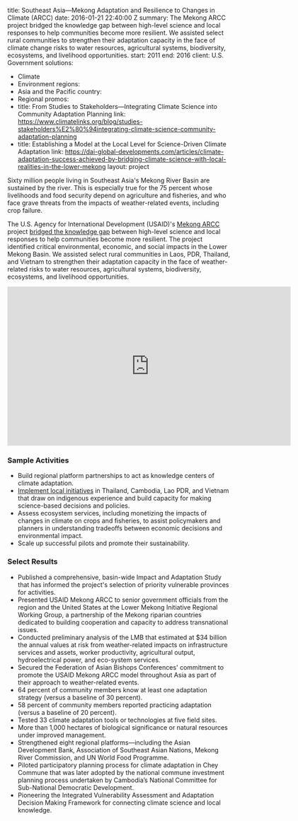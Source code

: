 
title: Southeast Asia—Mekong Adaptation and Resilience to Changes in Climate (ARCC)
date: 2016-01-21 22:40:00 Z
summary: The Mekong ARCC project bridged the knowledge gap between high-level science
  and local responses to help communities become more resilient. We assisted select
  rural communities to strengthen their adaptation capacity in the face of climate
  change risks to water resources, agricultural systems, biodiversity, ecosystems,
  and livelihood opportunities.
start: 2011
end: 2016
client: U.S. Government
solutions:
- Climate
- Environment
regions:
- Asia and the Pacific
country:
- Regional
promos:
- title: From Studies to Stakeholders—Integrating Climate Science into Community Adaptation
    Planning
  link: https://www.climatelinks.org/blog/studies-stakeholders%E2%80%94integrating-climate-science-community-adaptation-planning
- title: Establishing a Model at the Local Level for Science-Driven Climate Adaptation
  link: https://dai-global-developments.com/articles/climate-adaptation-success-achieved-by-bridging-climate-science-with-local-realities-in-the-lower-mekong
layout: project


Sixty million people living in Southeast Asia's Mekong River Basin are sustained by the river. This is especially true for the 75 percent whose livelihoods and food security depend on agriculture and fisheries, and who face grave threats from the impacts of weather-related events, including crop failure.

The U.S. Agency for International Development (USAID)'s [Mekong ARCC](http://mekongarcc.net/home) project [bridged the knowledge gap](https://www.climatelinks.org/blog/studies-stakeholders%E2%80%94integrating-climate-science-community-adaptation-planning) between high-level science and local responses to help communities become more resilient. The project identified critical environmental, economic, and social impacts in the Lower Mekong Basin. We assisted select rural communities in Laos, PDR, Thailand, and Vietnam to strengthen their adaptation capacity in the face of weather-related risks to water resources, agricultural systems, biodiversity, ecosystems, and livelihood opportunities.

<iframe src="https://player.vimeo.com/video/296075383" width="640" height="360" frameborder="0" webkitallowfullscreen mozallowfullscreen allowfullscreen></iframe>

### Sample Activities

* Build regional platform partnerships to act as knowledge centers of climate adaptation.
* [Implement local initiatives](https://www.facebook.com/DAIGlobal/videos/10155131037990797/) in Thailand, Cambodia, Lao PDR, and Vietnam that draw on indigenous experience and build capacity for making science-based decisions and policies.
* Assess ecosystem services, including monetizing the impacts of changes in climate on crops and fisheries, to assist policymakers and planners in understanding tradeoffs between economic decisions and environmental impact.
* Scale up successful pilots and promote their sustainability.

### Select Results

* Published a comprehensive, basin-wide Impact and Adaptation Study that has informed the project's selection of priority vulnerable provinces for activities.
* Presented USAID Mekong ARCC to senior government officials from the region and the United States at the Lower Mekong Initiative Regional Working Group, a partnership of the Mekong riparian countries dedicated to building cooperation and capacity to address transnational issues.
* Conducted preliminary analysis of the LMB that estimated at $34 billion the annual values at risk from weather-related impacts on infrastructure services and assets, worker productivity, agricultural output, hydroelectrical power, and eco-system services.
* Secured the Federation of Asian Bishops Conferences' commitment to promote the USAID Mekong ARCC model throughout Asia as part of their approach to weather-related events.
* 64 percent of community members know at least one adaptation strategy (versus a baseline of 30 percent).
* 58 percent of community members reported practicing adaptation (versus a baseline of 20 percent).
* Tested 33 climate adaptation tools or technologies at five field sites.
* More than 1,000 hectares of biological significance or natural resources under improved management.
* Strengthened eight regional platforms—including the Asian Development Bank, Association of Southeast Asian Nations, Mekong River Commission, and UN World Food Programme.
* Piloted participatory planning process for climate adaptation in Chey Commune that was later adopted by the national commune investment planning process undertaken by Cambodia’s National Committee for Sub-National Democratic Development.
* Pioneering the Integrated Vulnerability Assessment and Adaptation Decision Making Framework for connecting climate science and local knowledge.
